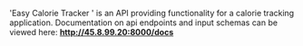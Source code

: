 'Easy Calorie Tracker ' is an API providing functionality for a calorie tracking application.
Documentation on api endpoints and input schemas can be viewed here: <b>http://45.8.99.20:8000/docs</b>
